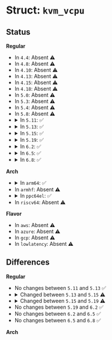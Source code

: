 # Struct: <code>kvm_vcpu</code>

## Status
<b>Regular</b>
<ul>
<li>
In <code>4.4</code>: Absent ⚠️
</li>
<li>
In <code>4.8</code>: Absent ⚠️
</li>
<li>
In <code>4.10</code>: Absent ⚠️
</li>
<li>
In <code>4.13</code>: Absent ⚠️
</li>
<li>
In <code>4.15</code>: Absent ⚠️
</li>
<li>
In <code>4.18</code>: Absent ⚠️
</li>
<li>
In <code>5.0</code>: Absent ⚠️
</li>
<li>
In <code>5.3</code>: Absent ⚠️
</li>
<li>
In <code>5.4</code>: Absent ⚠️
</li>
<li>
In <code>5.8</code>: Absent ⚠️
</li>
<li>
<details>
<summary>In <code>5.11</code>: ✅</summary>

```c
struct kvm_vcpu {
    struct kvm *kvm;
    struct preempt_notifier preempt_notifier;
    int cpu;
    int vcpu_id;
    int vcpu_idx;
    int srcu_idx;
    int mode;
    u64 requests;
    long unsigned int guest_debug;
    int pre_pcpu;
    struct list_head blocked_vcpu_list;
    struct mutex mutex;
    struct kvm_run *run;
    struct rcuwait wait;
    struct pid *pid;
    int sigset_active;
    sigset_t sigset;
    struct kvm_vcpu_stat stat;
    unsigned int halt_poll_ns;
    bool valid_wakeup;
    int mmio_needed;
    int mmio_read_completed;
    int mmio_is_write;
    int mmio_cur_fragment;
    int mmio_nr_fragments;
    struct kvm_mmio_fragment mmio_fragments[2];
    struct (anon) async_pf;
    struct (anon) spin_loop;
    bool preempted;
    bool ready;
    struct kvm_vcpu_arch arch;
    struct kvm_dirty_ring dirty_ring;
};
```
</details>
</li>
<li>
<details>
<summary>In <code>5.13</code>: ✅</summary>

```c
struct kvm_vcpu {
    struct kvm *kvm;
    struct preempt_notifier preempt_notifier;
    int cpu;
    int vcpu_id;
    int vcpu_idx;
    int srcu_idx;
    int mode;
    u64 requests;
    long unsigned int guest_debug;
    int pre_pcpu;
    struct list_head blocked_vcpu_list;
    struct mutex mutex;
    struct kvm_run *run;
    struct rcuwait wait;
    struct pid *pid;
    int sigset_active;
    sigset_t sigset;
    struct kvm_vcpu_stat stat;
    unsigned int halt_poll_ns;
    bool valid_wakeup;
    int mmio_needed;
    int mmio_read_completed;
    int mmio_is_write;
    int mmio_cur_fragment;
    int mmio_nr_fragments;
    struct kvm_mmio_fragment mmio_fragments[2];
    struct (anon) async_pf;
    struct (anon) spin_loop;
    bool preempted;
    bool ready;
    struct kvm_vcpu_arch arch;
    struct kvm_dirty_ring dirty_ring;
};
```
</details>
</li>
<li>
<details>
<summary>In <code>5.15</code>: ✅</summary>

```c
struct kvm_vcpu {
    struct kvm *kvm;
    struct preempt_notifier preempt_notifier;
    int cpu;
    int vcpu_id;
    int vcpu_idx;
    int srcu_idx;
    int mode;
    u64 requests;
    long unsigned int guest_debug;
    int pre_pcpu;
    struct list_head blocked_vcpu_list;
    struct mutex mutex;
    struct kvm_run *run;
    struct rcuwait wait;
    struct pid *pid;
    int sigset_active;
    sigset_t sigset;
    unsigned int halt_poll_ns;
    bool valid_wakeup;
    int mmio_needed;
    int mmio_read_completed;
    int mmio_is_write;
    int mmio_cur_fragment;
    int mmio_nr_fragments;
    struct kvm_mmio_fragment mmio_fragments[2];
    struct (anon) async_pf;
    struct (anon) spin_loop;
    bool preempted;
    bool ready;
    struct kvm_vcpu_arch arch;
    struct kvm_vcpu_stat stat;
    char stats_id[48];
    struct kvm_dirty_ring dirty_ring;
    int last_used_slot;
};
```
</details>
</li>
<li>
<details>
<summary>In <code>5.19</code>: ✅</summary>

```c
struct kvm_vcpu {
    struct kvm *kvm;
    struct preempt_notifier preempt_notifier;
    int cpu;
    int vcpu_id;
    int vcpu_idx;
    int ____srcu_idx;
    int mode;
    u64 requests;
    long unsigned int guest_debug;
    struct mutex mutex;
    struct kvm_run *run;
    struct rcuwait wait;
    struct pid *pid;
    int sigset_active;
    sigset_t sigset;
    unsigned int halt_poll_ns;
    bool valid_wakeup;
    int mmio_needed;
    int mmio_read_completed;
    int mmio_is_write;
    int mmio_cur_fragment;
    int mmio_nr_fragments;
    struct kvm_mmio_fragment mmio_fragments[2];
    struct (anon) async_pf;
    struct (anon) spin_loop;
    bool preempted;
    bool ready;
    struct kvm_vcpu_arch arch;
    struct kvm_vcpu_stat stat;
    char stats_id[48];
    struct kvm_dirty_ring dirty_ring;
    struct kvm_memory_slot *last_used_slot;
    u64 last_used_slot_gen;
};
```
</details>
</li>
<li>
<details>
<summary>In <code>6.2</code>: ✅</summary>

```c
struct kvm_vcpu {
    struct kvm *kvm;
    struct preempt_notifier preempt_notifier;
    int cpu;
    int vcpu_id;
    int vcpu_idx;
    int ____srcu_idx;
    int mode;
    u64 requests;
    long unsigned int guest_debug;
    struct mutex mutex;
    struct kvm_run *run;
    struct rcuwait wait;
    struct pid *pid;
    int sigset_active;
    sigset_t sigset;
    unsigned int halt_poll_ns;
    bool valid_wakeup;
    int mmio_needed;
    int mmio_read_completed;
    int mmio_is_write;
    int mmio_cur_fragment;
    int mmio_nr_fragments;
    struct kvm_mmio_fragment mmio_fragments[2];
    struct (anon) async_pf;
    struct (anon) spin_loop;
    bool preempted;
    bool ready;
    struct kvm_vcpu_arch arch;
    struct kvm_vcpu_stat stat;
    char stats_id[48];
    struct kvm_dirty_ring dirty_ring;
    struct kvm_memory_slot *last_used_slot;
    u64 last_used_slot_gen;
};
```
</details>
</li>
<li>
<details>
<summary>In <code>6.5</code>: ✅</summary>

```c
struct kvm_vcpu {
    struct kvm *kvm;
    struct preempt_notifier preempt_notifier;
    int cpu;
    int vcpu_id;
    int vcpu_idx;
    int ____srcu_idx;
    int mode;
    u64 requests;
    long unsigned int guest_debug;
    struct mutex mutex;
    struct kvm_run *run;
    struct rcuwait wait;
    struct pid *pid;
    int sigset_active;
    sigset_t sigset;
    unsigned int halt_poll_ns;
    bool valid_wakeup;
    int mmio_needed;
    int mmio_read_completed;
    int mmio_is_write;
    int mmio_cur_fragment;
    int mmio_nr_fragments;
    struct kvm_mmio_fragment mmio_fragments[2];
    struct (anon) async_pf;
    struct (anon) spin_loop;
    bool preempted;
    bool ready;
    struct kvm_vcpu_arch arch;
    struct kvm_vcpu_stat stat;
    char stats_id[48];
    struct kvm_dirty_ring dirty_ring;
    struct kvm_memory_slot *last_used_slot;
    u64 last_used_slot_gen;
};
```
</details>
</li>
<li>
<details>
<summary>In <code>6.8</code>: ✅</summary>

```c
struct kvm_vcpu {
    struct kvm *kvm;
    struct preempt_notifier preempt_notifier;
    int cpu;
    int vcpu_id;
    int vcpu_idx;
    int ____srcu_idx;
    int mode;
    u64 requests;
    long unsigned int guest_debug;
    struct mutex mutex;
    struct kvm_run *run;
    struct rcuwait wait;
    struct pid *pid;
    int sigset_active;
    sigset_t sigset;
    unsigned int halt_poll_ns;
    bool valid_wakeup;
    int mmio_needed;
    int mmio_read_completed;
    int mmio_is_write;
    int mmio_cur_fragment;
    int mmio_nr_fragments;
    struct kvm_mmio_fragment mmio_fragments[2];
    struct (anon) async_pf;
    struct (anon) spin_loop;
    bool preempted;
    bool ready;
    struct kvm_vcpu_arch arch;
    struct kvm_vcpu_stat stat;
    char stats_id[48];
    struct kvm_dirty_ring dirty_ring;
    struct kvm_memory_slot *last_used_slot;
    u64 last_used_slot_gen;
};
```
</details>
</li>
</ul>
<b>Arch</b>
<ul>
<li>
<details>
<summary>In <code>arm64</code>: ✅</summary>

```c
struct kvm_vcpu {
    struct kvm *kvm;
    struct preempt_notifier preempt_notifier;
    int cpu;
    int vcpu_id;
    int srcu_idx;
    int mode;
    u64 requests;
    long unsigned int guest_debug;
    int pre_pcpu;
    struct list_head blocked_vcpu_list;
    struct mutex mutex;
    struct kvm_run *run;
    int guest_xcr0_loaded;
    struct swait_queue_head wq;
    struct pid *pid;
    int sigset_active;
    sigset_t sigset;
    struct kvm_vcpu_stat stat;
    unsigned int halt_poll_ns;
    bool valid_wakeup;
    int mmio_needed;
    int mmio_read_completed;
    int mmio_is_write;
    int mmio_cur_fragment;
    int mmio_nr_fragments;
    struct kvm_mmio_fragment mmio_fragments[2];
    struct (anon) spin_loop;
    bool preempted;
    bool ready;
    struct kvm_vcpu_arch arch;
    struct dentry *debugfs_dentry;
};
```
</details>
</li>
<li>
In <code>armhf</code>: Absent ⚠️
</li>
<li>
<details>
<summary>In <code>ppc64el</code>: ✅</summary>

```c
struct kvm_vcpu {
    struct kvm *kvm;
    struct preempt_notifier preempt_notifier;
    int cpu;
    int vcpu_id;
    int srcu_idx;
    int mode;
    u64 requests;
    long unsigned int guest_debug;
    int pre_pcpu;
    struct list_head blocked_vcpu_list;
    struct mutex mutex;
    struct kvm_run *run;
    int guest_xcr0_loaded;
    struct swait_queue_head wq;
    struct pid *pid;
    int sigset_active;
    sigset_t sigset;
    struct kvm_vcpu_stat stat;
    unsigned int halt_poll_ns;
    bool valid_wakeup;
    int mmio_needed;
    int mmio_read_completed;
    int mmio_is_write;
    int mmio_cur_fragment;
    int mmio_nr_fragments;
    struct kvm_mmio_fragment mmio_fragments[2];
    bool preempted;
    bool ready;
    struct kvm_vcpu_arch arch;
    struct dentry *debugfs_dentry;
};
```
</details>
</li>
<li>
In <code>riscv64</code>: Absent ⚠️
</li>
</ul>
<b>Flavor</b>
<ul>
<li>
In <code>aws</code>: Absent ⚠️
</li>
<li>
In <code>azure</code>: Absent ⚠️
</li>
<li>
In <code>gcp</code>: Absent ⚠️
</li>
<li>
In <code>lowlatency</code>: Absent ⚠️
</li>
</ul>

## Differences
<b>Regular</b>
<ul>
<li>
No changes between <code>5.11</code> and <code>5.13</code> ✅
</li>
<li>
<details>
<summary>Changed between <code>5.13</code> and <code>5.15</code> ⚠️</summary>
<ul>
<li>
<b>Field added. </b>
<code>char stats_id[48]</code>
</li>
<li>
<b>Field added. </b>
<code>int last_used_slot</code>
</li>
</ul>
</details>
</li>
<li>
<details>
<summary>Changed between <code>5.15</code> and <code>5.19</code> ⚠️</summary>
<ul>
<li>
<b>Field added. </b>
<code>int ____srcu_idx</code>
</li>
<li>
<b>Field added. </b>
<code>u64 last_used_slot_gen</code>
</li>
<li>
<b>Field removed. </b>
<code>int srcu_idx</code>
</li>
<li>
<b>Field removed. </b>
<code>int pre_pcpu</code>
</li>
<li>
<b>Field removed. </b>
<code>struct list_head blocked_vcpu_list</code>
</li>
<li>
<b>Field type changed. </b>
<code>int last_used_slot</code> ➡️ <code>struct kvm_memory_slot *last_used_slot</code>
</li>
</ul>
</details>
</li>
<li>
No changes between <code>5.19</code> and <code>6.2</code> ✅
</li>
<li>
No changes between <code>6.2</code> and <code>6.5</code> ✅
</li>
<li>
No changes between <code>6.5</code> and <code>6.8</code> ✅
</li>
</ul>
<b>Arch</b>
<ul>
</ul>
